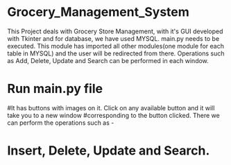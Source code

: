 # Grocery_Management_System
This Project deals with Grocery Store Management, with it's GUI developed with Tkinter and for database, we have used MYSQL.
main.py needs to be executed. This module has imported all other modules(one module for each table in MYSQL) and the user will be redirected from there.
Operations such as Add, Delete, Update and Search can be performed in each window.

# Run main.py file  
#It has buttons with images on it. Click on any available button and it will take you to a new window
#corresponding to the button clicked. There we can perform the operations such as - 
# Insert, Delete, Update and Search. 
